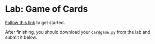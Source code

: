 # Lab: Game of Cards

[Follow this link](https://lab.cs50.io/minprog/programmeren-2/master/problems/cards/lab) to get started.

After finishing, you should download your `cardgame.py` from the lab and submit it below.
